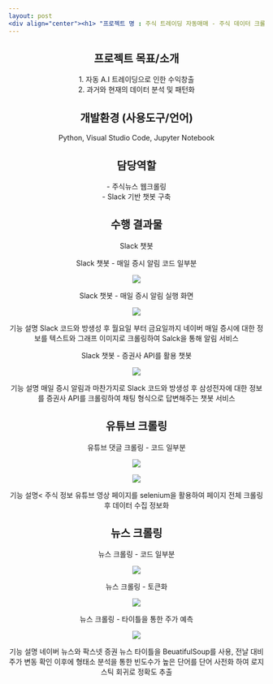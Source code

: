 ```yaml
---
layout: post
<div align="center"><h1> "프로젝트 명 : 주식 트레이딩 자동매매 - 주식 데이터 크롤링 및 Slack 챗봇 구축" </h1></div>
---
```

   
<div align="center"><h2> 프로젝트 목표/소개 </h2></div>
<div align="center">1.	자동 A.I 트레이딩으로 인한 수익창출</div>
<div align="center">2.	과거와 현재의 데이터 분석 및 패턴화</div>
   
   
<div align="center"><h2>개발환경 (사용도구/언어) </h2></div>
<div align="center">Python, Visual Studio Code, Jupyter Notebook</div>
   
   
<div align="center"><h2>담당역할 </h2></div>
<div align="center">- 주식뉴스 웹크롤링</div>
<div align="center">- Slack 기반 챗봇 구축</div>
   
   
  <div align="center"><h2>수행 결과물</h2></div>
   
<div align="center">Slack 챗봇   
   
Slack 챗봇 - 매일 증시 알림 코드 일부분
   
<p align="center">
  <img src="https://user-images.githubusercontent.com/97649924/175804294-4b2fefde-0642-417a-8b18-828ce3893999.png">
  </p>
   
Slack 챗봇 - 매일 증시 알림 실행 화면   
   
<p align="center">
  <img src="https://user-images.githubusercontent.com/97649924/175868108-12fa2437-4e57-4b13-94f8-935fbb9f07f7.png">
  </p>
   
기능 설명
Slack 코드와 방생성 후 월요일 부터 금요일까지 네이버 매일 증시에 대한 정보를 텍스트와 그래프 이미지로 크롤링하여 Salck을 통해 알림 서비스

Slack 챗봇 - 증권사 API를 활용 챗봇
<p align="center">
  <img src="https://user-images.githubusercontent.com/97649924/175868664-5d40796e-aa42-4ba6-92ac-3d99716f0d9a.png">
  </p>
   
기능 설명
매일 증시 알림과 마찬가지로 Slack 코드와 방생성 후 삼성전자에 대한 정보를 증권사 API를 크롤링하여 채팅 형식으로 답변해주는 챗봇 서비스
   
   
   
<h2>유튜브 크롤링 </h2>
   
유튜브 댓글 크롤링 - 코드 일부분
   
<p align="center">
  <img src="https://user-images.githubusercontent.com/97649924/175869339-4cf712ab-6252-4eb8-9263-b3028f63f0a4.png">
  </p>
   
<p align="center">
  <img src="https://user-images.githubusercontent.com/97649924/175869139-c5347cf5-47fc-4b1a-9164-6ff56f2db274.png">
  </p>
   
기능 설명<
주식 정보 유튜브 영상 페이지를 selenium을 활용하여 페이지 전체 크롤링 후 데이터 수집 정보화
   
   
   
<h2>뉴스 크롤링</h2>
   
뉴스 크롤링 - 코드 일부분
   
<p align="center">
  <img src="https://user-images.githubusercontent.com/97649924/175869516-60be06d7-2adc-4848-af49-0e808e28bae6.png">
  </p>
   
뉴스 크롤링 - 토큰화
   
<p align="center">
  <img src="https://user-images.githubusercontent.com/97649924/175869519-66342456-1eb1-4cb0-908b-851c98e537b8.jpg">
  </p>
   
뉴스 크롤링 - 타이틀을 통한 주가 예측
   
<p align="center">
  <img src="https://user-images.githubusercontent.com/97649924/175869522-c5290ad2-47fd-4fae-bed6-463b0f471671.png">
  </p>
   
기능 설명
네이버 뉴스와 팍스넷 증권 뉴스 타이틀을 BeuatifulSoup를 사용, 전날 대비 주가 변동 확인 이후에 형태소 분석을 통한 빈도수가 높은 단어를 단어 사전화 하여 로지스틱 회귀로 정확도 추출

